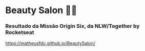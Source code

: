 # Beauty Salon :haircut_man:

### Resultado da Missão Origin Six, da NLW/Together by Rocketseat

https://matheusfdc.github.io/BeautySalon/

